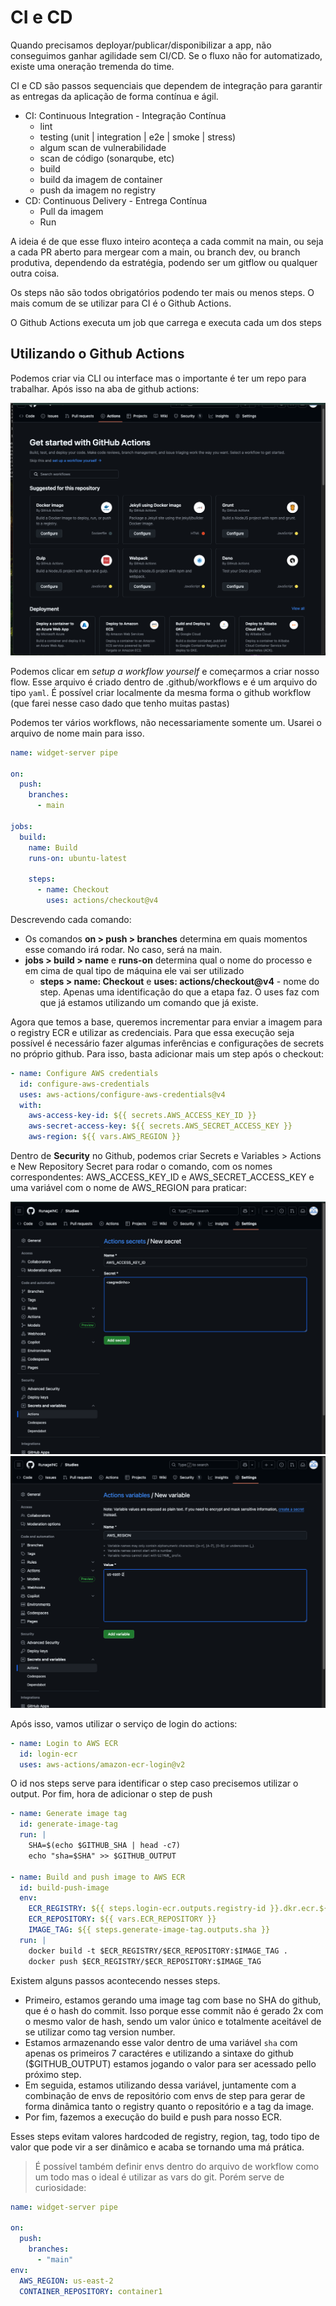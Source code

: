 # CI e CD

Quando precisamos deployar/publicar/disponibilizar a app, não conseguimos ganhar agilidade sem CI/CD. Se o fluxo não for automatizado, existe uma oneração tremenda do time.

CI e CD são passos sequenciais que dependem de integração para garantir as entregas da aplicação de forma contínua e ágil.

- CI: Continuous Integration - Integração Contínua
  - lint
  - testing (unit | integration | e2e | smoke | stress)
  - algum scan de vulnerabilidade
  - scan de código (sonarqube, etc)
  - build
  - build da imagem de container
  - push da imagem no registry
- CD: Continuous Delivery - Entrega Contínua
  - Pull da imagem
  - Run

A ideia é de que esse fluxo inteiro aconteça a cada commit na main, ou seja a cada PR aberto para mergear com a main, ou branch dev, ou branch produtiva, dependendo da estratégia, podendo ser um gitflow ou qualquer outra coisa.

Os steps não são todos obrigatórios podendo ter mais ou menos steps. O mais comum de se utilizar para CI é o Github Actions.

O Github Actions executa um job que carrega e executa cada um dos steps

## Utilizando o Github Actions

Podemos criar via CLI ou interface mas o importante é ter um repo para trabalhar. Após isso na aba de github actions:

<img src="github1.png" />

Podemos clicar em _setup a workflow yourself_ e começarmos a criar nosso flow. Esse arquivo é criado dentro de .github/workflows e é um arquivo do tipo `yaml`. É possível criar localmente da mesma forma o github workflow (que farei nesse caso dado que tenho muitas pastas)

Podemos ter vários workflows, não necessariamente somente um. Usarei o arquivo de nome main para isso.

```yaml
name: widget-server pipe

on:
  push:
    branches:
      - main

jobs:
  build:
    name: Build
    runs-on: ubuntu-latest

    steps:
      - name: Checkout
        uses: actions/checkout@v4
```

Descrevendo cada comando:

- Os comandos **on > push > branches** determina em quais momentos esse comando irá rodar. No caso, será na main.
- **jobs > build > name** e **runs-on** determina qual o nome do processo e em cima de qual tipo de máquina ele vai ser utilizado
  - **steps > name: Checkout** e **uses: actions/checkout@v4** - nome do step. Apenas uma identificação do que a etapa faz. O uses faz com que já estamos utilizando um comando que já existe.

Agora que temos a base, queremos incrementar para enviar a imagem para o registry ECR e utilizar as credenciais. Para que essa execução seja possível é necessário fazer algumas inferências e configurações de secrets no próprio github. Para isso, basta adicionar mais um step após o checkout:

```yaml
- name: Configure AWS credentials
  id: configure-aws-credentials
  uses: aws-actions/configure-aws-credentials@v4
  with:
    aws-access-key-id: ${{ secrets.AWS_ACCESS_KEY_ID }}
    aws-secret-access-key: ${{ secrets.AWS_SECRET_ACCESS_KEY }}
    aws-region: ${{ vars.AWS_REGION }}
```

Dentro de **Security** no Github, podemos criar Secrets e Variables > Actions e New Repository Secret para rodar o comando, com os nomes correspondentes: AWS_ACCESS_KEY_ID e AWS_SECRET_ACCESS_KEY e uma variável com o nome de AWS_REGION para praticar:

<img src="github2.png" />
<img src="github3.png" />

Após isso, vamos utilizar o serviço de login do actions:

```yaml
- name: Login to AWS ECR
  id: login-ecr
  uses: aws-actions/amazon-ecr-login@v2
```

O id nos steps serve para identificar o step caso precisemos utilizar o output. Por fim, hora de adicionar o step de push

```yaml
- name: Generate image tag
  id: generate-image-tag
  run: |
    SHA=$(echo $GITHUB_SHA | head -c7)
    echo "sha=$SHA" >> $GITHUB_OUTPUT

- name: Build and push image to AWS ECR
  id: build-push-image
  env:
    ECR_REGISTRY: ${{ steps.login-ecr.outputs.registry-id }}.dkr.ecr.${{ vars.AWS_REGION }}.amazonaws.com
    ECR_REPOSITORY: ${{ vars.ECR_REPOSITORY }}
    IMAGE_TAG: ${{ steps.generate-image-tag.outputs.sha }}
  run: |
    docker build -t $ECR_REGISTRY/$ECR_REPOSITORY:$IMAGE_TAG .
    docker push $ECR_REGISTRY/$ECR_REPOSITORY:$IMAGE_TAG
```

Existem alguns passos acontecendo nesses steps.

- Primeiro, estamos gerando uma image tag com base no SHA do github, que é o hash do commit. Isso porque esse commit não é gerado 2x com o mesmo valor de hash, sendo um valor único e totalmente aceitável de se utilizar como tag version number.
- Estamos armazenando esse valor dentro de uma variável `sha` com apenas os primeiros 7 caractéres e utilizando a sintaxe do github ($GITHUB_OUTPUT) estamos jogando o valor para ser acessado pello próximo step.
- Em seguida, estamos utilizando dessa variável, juntamente com a combinação de envs de repositório com envs de step para gerar de forma dinâmica tanto o registry quanto o repositório e a tag da image.
- Por fim, fazemos a execução do build e push para nosso ECR.

Esses steps evitam valores hardcoded de registry, region, tag, todo tipo de valor que pode vir a ser dinâmico e acaba se tornando uma má prática.

> É possível também definir envs dentro do arquivo de workflow como um todo mas o ideal é utilizar as vars do git. Porém serve de curiosidade:

```yaml
name: widget-server pipe

on:
  push:
    branches:
      - "main"
env:
  AWS_REGION: us-east-2
  CONTAINER_REPOSITORY: container1
```
